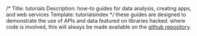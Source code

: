 /*
Title: tutorials
Description: how-to guides for data analysis, creating apps, and web services
Template: tutorialsindex
*/
these guides are designed to demonstrate the use of APIs and data featured on libraries hacked.  where code is involved, this will always be made available on the [github repository](https://github.com/librarieshacked).